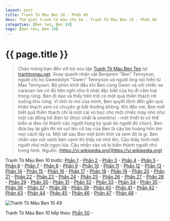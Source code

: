 ```yaml
---
layout: post
title: Tranh Tô Màu Ben 10 - Phần 49
desc: Thế giới tranh tô màu cho bé - Tranh Tô Màu Ben 10 - Phần 49
categoties: [Ben ten, Ben 10]
tags: [Ben ten, Ben 10]
---
```

{{ page.title }}
================
> Chào mừng bạn đến với bộ sưu tập [Tranh Tô Màu Ben Ten](http://tranhtomau.net/) tại [tranhtomau.net](http://tranhtomau.net/). Xoay quanh nhân vật Benjamin "Ben" Tennyson, người chị họ Gwendolyn "Gwen" Tennyson và người ông nội hiền từ Max Tennyson. Bộ phim khởi đầu khi Ben cùng Gwen và với chiếc xe caravan (xe có đủ tiện nghi như ở nhà) đặc biệt của họ đi cắm trại trong rừng. Ben đi dạo và thấy trên trời có một quả thiên thạch rơi xuống khu rừng. Vì tính tò mò của mình, Ben quyết định đến gần quả thiên thạch xem có chuyện gì bất thường không. Khi đến nơi, Ben mới biết quả thiên thạch chỉ là một cái vỏ bọc cho một chiếc máy nhỏ như một cái đồng hồ điện tử (thực chất là omnitrix) - một thiết bị có thể biến ai đeo nó thành các người hùng kỳ quái do người đó chọn). Ben đưa tay lại gần thì nó vụt lên cổ tay của Ben là cậu bé hoảng hồn tìm mọi cách lấy ra. Một lát sau Ben mới bình tĩnh và xem đó là gì. Ben nhấn vào nút xanh bên cạnh thì thấy nó nhô lên. Cậu thấy hình một người như một ngọn lửa. Cậu nhấn vào và bị biến thành người như trong hình. Nguồn: [https://vi.wikipedia.org](https://vi.wikipedia.org)

Tranh Tô Màu Ben 10 trước: [Phần 1](http://tranhtomau.net/2018/05/14/Tranh-To-Mau-Ben-Ten-phan-1.html) - [Phần 2](http://tranhtomau.net/2018/05/14/Tranh-To-Mau-Ben-Ten-phan-2.html) - [Phần 3](http://tranhtomau.net/2018/05/14/Tranh-To-Mau-Ben-Ten-phan-3.html) - [Phần 4](http://tranhtomau.net/2018/05/14/Tranh-To-Mau-Ben-Ten-phan-4.html) - [Phần 5](http://tranhtomau.net/2018/05/14/Tranh-To-Mau-Ben-Ten-phan-5.html) - [Phần 6](http://tranhtomau.net/2018/05/14/Tranh-To-Mau-Ben-Ten-phan-6.html) - [Phần 7](http://tranhtomau.net/2018/05/14/Tranh-To-Mau-Ben-Ten-phan-7.html) - [Phần 8](http://tranhtomau.net/2018/05/14/Tranh-To-Mau-Ben-Ten-phan-8.html) - [Phần 9](http://tranhtomau.net/2018/05/14/Tranh-To-Mau-Ben-Ten-phan-9.html) - [Phần 10](http://tranhtomau.net/2018/05/14/Tranh-To-Mau-Ben-Ten-phan-10.html) - [Phần 11](http://tranhtomau.net/2018/05/14/Tranh-To-Mau-Ben-Ten-phan-11.html) - [Phần 12](http://tranhtomau.net/2018/05/14/Tranh-To-Mau-Ben-Ten-phan-12.html) - [Phần 13](http://tranhtomau.net/2018/05/14/Tranh-To-Mau-Ben-Ten-phan-13.html) - [Phần 14](http://tranhtomau.net/2018/05/14/Tranh-To-Mau-Ben-Ten-phan-14.html) - [Phần 15](http://tranhtomau.net/2018/05/14/Tranh-To-Mau-Ben-Ten-phan-15.html) - [Phần 16](http://tranhtomau.net/2018/05/14/Tranh-To-Mau-Ben-Ten-phan-16.html) - [Phần 17](http://tranhtomau.net/2018/05/14/Tranh-To-Mau-Ben-Ten-phan-17.html) - [Phần 18](http://tranhtomau.net/2018/05/14/Tranh-To-Mau-Ben-Ten-phan-18.html) - [Phần 19](http://tranhtomau.net/2018/05/14/Tranh-To-Mau-Ben-Ten-phan-19.html) - [Phần 20](http://tranhtomau.net/2018/05/14/Tranh-To-Mau-Ben-Ten-phan-20.html) - [Phần 21](http://tranhtomau.net/2018/05/14/Tranh-To-Mau-Ben-Ten-phan-21.html) - [Phần 22](http://tranhtomau.net/2018/05/14/Tranh-To-Mau-Ben-Ten-phan-22.html) - [Phần 23](http://tranhtomau.net/2018/05/14/Tranh-To-Mau-Ben-Ten-phan-23.html) - [Phần 24](http://tranhtomau.net/2018/05/14/Tranh-To-Mau-Ben-Ten-phan-24.html) - [Phần 25](http://tranhtomau.net/2018/05/14/Tranh-To-Mau-Ben-Ten-phan-25.html) - [Phần 26](http://tranhtomau.net/2018/05/14/Tranh-To-Mau-Ben-Ten-phan-26.html) - [Phần 27](http://tranhtomau.net/2018/05/14/Tranh-To-Mau-Ben-Ten-phan-27.html) - [Phần 28](http://tranhtomau.net/2018/05/14/Tranh-To-Mau-Ben-Ten-phan-28.html) - [Phần 29](http://tranhtomau.net/2018/05/14/Tranh-To-Mau-Ben-Ten-phan-29.html) - [Phần 30](http://tranhtomau.net/2018/05/14/Tranh-To-Mau-Ben-Ten-phan-30.html) - [Phần 31](http://tranhtomau.net/2018/05/14/Tranh-To-Mau-Ben-Ten-phan-31.html) - [Phần 32](http://tranhtomau.net/2018/05/14/Tranh-To-Mau-Ben-Ten-phan-32.html) - [Phần 33](http://tranhtomau.net/2018/05/14/Tranh-To-Mau-Ben-Ten-phan-33.html) - [Phần 34](http://tranhtomau.net/2018/05/14/Tranh-To-Mau-Ben-Ten-phan-34.html) - [Phần 35](http://tranhtomau.net/2018/05/14/Tranh-To-Mau-Ben-Ten-phan-35.html) - [Phần 36](http://tranhtomau.net/2018/05/14/Tranh-To-Mau-Ben-Ten-phan-36.html) - [Phần 37](http://tranhtomau.net/2018/05/14/Tranh-To-Mau-Ben-Ten-phan-37.html) - [Phần 38](http://tranhtomau.net/2018/05/14/Tranh-To-Mau-Ben-Ten-phan-38.html) - [Phần 39](http://tranhtomau.net/2018/05/14/Tranh-To-Mau-Ben-Ten-phan-39.html) - [Phần 40](http://tranhtomau.net/2018/05/14/Tranh-To-Mau-Ben-Ten-phan-40.html) - [Phần 41](http://tranhtomau.net/2018/05/14/Tranh-To-Mau-Ben-Ten-phan-41.html) - [Phần 42](http://tranhtomau.net/2018/05/14/Tranh-To-Mau-Ben-Ten-phan-42.html) - [Phần 43](http://tranhtomau.net/2018/05/14/Tranh-To-Mau-Ben-Ten-phan-43.html) - [Phần 44](http://tranhtomau.net/2018/05/14/Tranh-To-Mau-Ben-Ten-phan-44.html) - [Phần 45](http://tranhtomau.net/2018/05/14/Tranh-To-Mau-Ben-Ten-phan-45.html) - [Phần 46](http://tranhtomau.net/2018/05/14/Tranh-To-Mau-Ben-Ten-phan-46.html) - [Phần 47](http://tranhtomau.net/2018/05/14/Tranh-To-Mau-Ben-Ten-phan-47.html) - [Phần 48](http://tranhtomau.net/2018/05/14/Tranh-To-Mau-Ben-Ten-phan-48.html) - 

<script async src="//pagead2.googlesyndication.com/pagead/js/adsbygoogle.js"></script><!-- TextAds-Responsive --><ins class="adsbygoogle" style="display:block" data-ad-client="ca-pub-6753140515841889" data-ad-slot="9811874670" data-ad-format="auto"></ins><script> (adsbygoogle = window.adsbygoogle || []).push({}); </script>

![Tranh Tô Màu Ben 10 49](http://tranhtomau.net/img1/Tranh-To-Mau-Ben-Ten%20(49).jpg "Tranh Tô Màu Ben 10 49")

<script async src="//pagead2.googlesyndication.com/pagead/js/adsbygoogle.js"></script><!-- TextAds-Responsive --><ins class="adsbygoogle" style="display:block" data-ad-client="ca-pub-6753140515841889" data-ad-slot="9811874670" data-ad-format="auto"></ins><script> (adsbygoogle = window.adsbygoogle || []).push({}); </script>

Tranh Tô Màu Ben 10 tiếp theo: [Phần 50](http://tranhtomau.net/2018/05/14/Tranh-To-Mau-Ben-Ten-phan-50.html) - 
